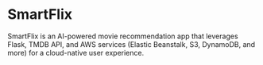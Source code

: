 # SmartFlix
SmartFlix is an AI-powered movie recommendation app that leverages Flask, TMDB API, and AWS services (Elastic Beanstalk, S3, DynamoDB, and more) for a cloud-native user experience.
